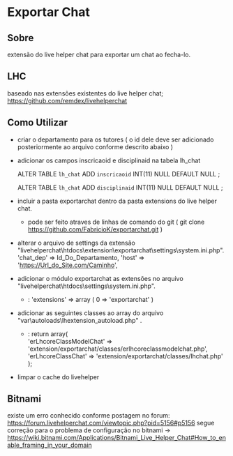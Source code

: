 Exportar Chat
==============
## Sobre
extensão do live helper chat para exportar um chat ao fecha-lo. 
## LHC
baseado nas extensões existentes do live helper chat; https://github.com/remdex/livehelperchat

## Como Utilizar
* criar o departamento para os tutores ( o id dele deve ser adicionado posteriormente ao arquivo conforme descrito abaixo )

* adicionar os campos inscricaoid e disciplinaid na tabela lh_chat

    ALTER TABLE `lh_chat` ADD `inscricaoid` INT(11) NULL DEFAULT NULL ;
    
    ALTER TABLE `lh_chat` ADD `disciplinaid` INT(11) NULL DEFAULT NULL ;


* incluir a pasta exportarchat dentro da pasta extensions do live helper chat.
    * pode ser feito atraves de linhas de comando do git ( git clone https://github.com/FabricioK/exportarchat.git )
    
* alterar o arquivo de settings da extensão "livehelperchat\htdocs\extension\exportarchat\settings\system.ini.php".
    'chat_dep' => Id_Do_Departamento,
    'host' => 'https://Url_do_Site.com/Caminho',
    
* adicionar o módulo exportarchat as extensões no arquivo "livehelperchat\htdocs\settings\system.ini.php".
    * :  'extensions' => 
      array (
          0 => 'exportarchat'
      )
* adicionar as seguintes classes ao array do arquivo "var\autoloads\lhextension_autoload.php" .
    * : return array(	
        'erLhcoreClassModelChat' => 'extension/exportarchat/classes/erlhcoreclassmodelchat.php', 
        'erLhcoreClassChat' => 'extension/exportarchat/classes/lhchat.php'
    );
    
* limpar o cache do livehelper

 ## Bitnami
 existe um erro conhecido conforme postagem no forum: https://forum.livehelperchat.com/viewtopic.php?pid=5156#p5156
 segue correção para o problema de configuração no bitnami -> https://wiki.bitnami.com/Applications/Bitnami_Live_Helper_Chat#How_to_enable_framing_in_your_domain